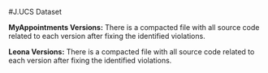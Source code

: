 #J.UCS Dataset

**MyAppointments Versions:**
There is a compacted file with all source code related to each version after fixing the identified violations.


**Leona Versions:**
There is a compacted file with all source code related to each version after fixing the identified violations.
